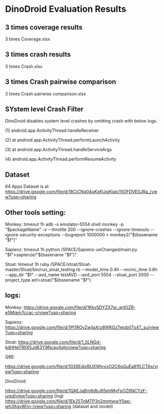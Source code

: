 # DinoDroid Evaluation Results

## 3 times coverage results

3 times Coverage.xlsx

## 3 times crash results

3 times Crash.xlsx

## 3 times Crash pairwise comparison

3 times Crash pairwise comparison.xlsx

## SYstem level Crash Filter

DinoDroid disables system level crashes by omitting crash with below logs.

(1) android.app.ActivityThread.handleReceiver

(2) at android.app.ActivityThread.performLaunchActivity

(3) at android.app.ActivityThread.handleServiceArgs

(4) android.app.ActivityThread.performResumeActivity

## Dataset

64 Apps Dataset is at https://drive.google.com/file/d/18CiCNq04uKsKUqjKialc15OFDVE0JRa_/view?usp=sharing

## Other tools setting:

Monkey:
timeout 1h adb -s emulator-5554 shell monkey -p "$packageName" -v --throttle 200 --ignore-crashes --ignore-timeouts --ignore-security-exceptions --bugreport 1000000 > monkey2/"$(basename "$f")"

Sapienz:
timeout 1h python /SPACE/Sapienz-unChanged/main.py "$f">sapienze/"$(basename "$f")"

Stoat:
timeout 1h ruby /SPACE/stoat/Stoat-master/Stoat/bin/run_stoat_testing.rb --model_time 0.4h --mcmc_time 0.6h --app_dir "$f" --avd_name testAVD --avd_port 5554 --stoat_port 2000 --project_type ant>stoat/"$(basename "$f")

## logs:

Monkey:
https://drive.google.com/file/d/1Kkv5DYZX7gr_witGZR-e5Mjam7ccac-v/view?usp=sharing

Sapienz:
https://drive.google.com/file/d/1Pt1ROyZwjlaXrz8WKGzTeipb0Ts4T_su/view?usp=sharing

Stoat:
https://drive.google.com/file/d/1_5LNGd-kdHHeTRllX5Jd63Y9Ncav4qIn/view?usp=sharing

QBE:

https://drive.google.com/file/d/1026EdjzBUXWIvyxO2C6qQuEa81fLCTAs/view?usp=sharing

DinoDroid:

https://drive.google.com/file/d/1QAEJaBm6dbJ65ehMyFpOZ6NCYzF-ured/view?usp=sharing     (log)
https://drive.google.com/file/d/1Ek25TnMTP3n2mmtwwY0ap-wh3Xgv8Em-/view?usp=sharing    (dataset and model)